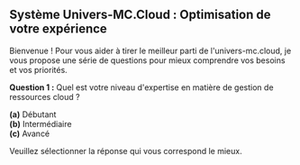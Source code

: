##  Système Univers-MC.Cloud : Optimisation de votre expérience

Bienvenue ! Pour vous aider à tirer le meilleur parti de l'univers-mc.cloud, je vous propose une série de questions pour mieux comprendre vos besoins et vos priorités. 

**Question 1 :**  Quel est votre niveau d'expertise en matière de gestion de ressources cloud ?

**(a)** Débutant  
**(b)** Intermédiaire  
**(c)** Avancé 


Veuillez sélectionner la réponse qui vous correspond le mieux. 
